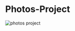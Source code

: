 # Photos-Project

![photos project](https://user-images.githubusercontent.com/63904630/101458561-fdf96600-3971-11eb-8b07-59cb62161310.jpg)
